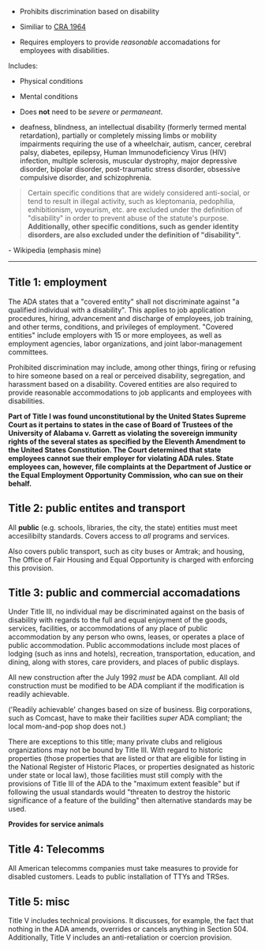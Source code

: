 + Prohibits discrimination based on disability

+ Similiar to [CRA 1964](civil-rights-act-1964.md)

+ Requires employers to provide *reasonable* accomadations for employees with disabilities.

Includes:

+ Physical conditions

+ Mental conditions

+ Does **not** need to be *severe* or *permaneant*.

+ deafness, 
 blindness,
 an intellectual disability (formerly termed mental retardation), 
 partially or completely missing limbs or mobility impairments requiring the use of a wheelchair,
 autism,
 cancer,
 cerebral palsy,
 diabetes,
 epilepsy,
 Human Immunodeficiency Virus (HIV) infection,
 multiple sclerosis,
 muscular dystrophy,
 major depressive disorder,
 bipolar disorder,
 post-traumatic stress disorder,
 obsessive compulsive disorder,
 and schizophrenia.

> Certain specific conditions that are widely considered anti-social, or tend to result in illegal activity, such as 
 kleptomania,
 pedophilia,
 exhibitionism,
 voyeurism,
 etc. are excluded under the definition of "disability" in order to prevent abuse of the statute's purpose.
 **Additionally, other specific conditions, such as gender identity disorders, are also excluded under the definition of "disability".**

\- Wikipedia (emphasis mine)

---

## Title 1: employment

The ADA states that a "covered entity" shall not discriminate against "a qualified individual with a disability".
 This applies to job application procedures, hiring, advancement and discharge of employees, job training, and other terms, conditions, and privileges of employment.
 "Covered entities" include employers with 15 or more employees, as well as employment agencies, labor organizations, and joint labor-management committees.

Prohibited discrimination may include, among other things,
 firing or refusing to hire someone based on a real or perceived disability,
 segregation,
 and harassment based on a disability.
 Covered entities are also required to provide reasonable accommodations to job applicants and employees with disabilities.

**Part of Title I was found unconstitutional by the United States Supreme Court as it pertains to states in the case of Board of Trustees of the University of Alabama v. Garrett as violating the sovereign immunity rights of the several states as specified by the Eleventh Amendment to the United States Constitution.
 The Court determined that state employees cannot sue their employer for violating ADA rules.
 State employees can, however, file complaints at the Department of Justice or the Equal Employment Opportunity Commission, who can sue on their behalf.**

## Title 2: public entites and transport

All **public** (e.g. schools,
 libraries,
 the city,
 the state) entities must meet accesilibilty standards.
 Covers access to *all* programs and services.

Also covers public transport, such as city buses or Amtrak;
 and housing, The Office of Fair Housing and Equal Opportunity is charged with enforcing this provision.

## Title 3: public and commercial accomadations

Under Title III, no individual may be discriminated against on the basis of disability with regards to the full and equal enjoyment of the goods,
 services,
 facilities,
 or accommodations of any place of public accommodation by any person who owns, leases, or operates a place of public accommodation.
 Public accommodations include most places of lodging (such as inns and hotels),
 recreation,
 transportation,
 education,
 and dining,
 along with stores,
 care providers,
 and places of public displays.

All new construction after the July 1992 *must* be ADA compliant.
All old construction must be modified to be ADA compliant if the modification is readily achievable.

('Readily achievable' changes based on size of business.
Big corporations, such as Comcast, have to make their facilities *super* ADA compliant; the local mom-and-pop shop does not.)

There are exceptions to this title; many private clubs and religious organizations may not be bound by Title III.
 With regard to historic properties (those properties that are listed or that are eligible for listing in the National Register of Historic Places, or properties designated as historic under state or local law), those facilities must still comply with the provisions of Title III of the ADA to the "maximum extent feasible" but if following the usual standards would "threaten to destroy the historic significance of a feature of the building" then alternative standards may be used.

**Provides for service animals**

## Title 4: Telecomms

All American telecomms companies must take measures to provide for disabled customers.
Leads to public installation of TTYs and TRSes.

## Title 5: misc

Title V includes technical provisions.
It discusses, for example, the fact that nothing in the ADA amends, overrides or cancels anything in Section 504.
Additionally, Title V includes an anti-retaliation or coercion provision.
